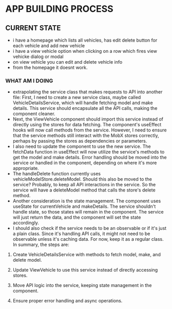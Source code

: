 # APP BUILDING PROCESS

## CURRENT STATE

- i have a homepage which lists all vehicles, has edit delete button for each vehicle and add new vehicle
- i have a view vehicle option when clicking on a row which fires view vehicke dialog or modal
- on view vehicle you can edit and delete vehicle info
- from the homepage it doesnt work.

### WHAT AM I DOING

- extrapolating the service class that makes requests to API into another file:
First, I need to create a new service class, maybe called VehicleDetailsService, which will handle fetching model and make details. This service should encapsulate all the API calls, making the component cleaner.
- Next, the ViewVehicle component should import this service instead of directly using the stores for data fetching. The component's useEffect hooks will now call methods from the service.
However, I need to ensure that the service methods still interact with the MobX stores correctly, perhaps by passing the stores as dependencies or parameters.
- I also need to update the component to use the new service. The fetchData function in useEffect will now utilize the service's methods to get the model and make details. Error handling should be moved into the service or handled in the component, depending on where it's more appropriate.
- The handleDelete function currently uses vehicleModelStore.deleteModel. Should this also be moved to the service? Probably, to keep all API interactions in the service. So the service will have a deleteModel method that calls the store's delete method.
- Another consideration is the state management. The component uses useState for currentVehicle and makeDetails. The service shouldn't handle state, so those states will remain in the component. The service will just return the data, and the component will set the state accordingly.
- I should also check if the service needs to be an observable or if it's just a plain class. Since it's handling API calls, it might not need to be observable unless it's caching data. For now, keep it as a regular class.
In summary, the steps are:

1. Create VehicleDetailsService with methods to fetch model, make, and delete model.

2. Update ViewVehicle to use this service instead of directly accessing stores.

3. Move API logic into the service, keeping state management in the component.

4. Ensure proper error handling and async operations.
